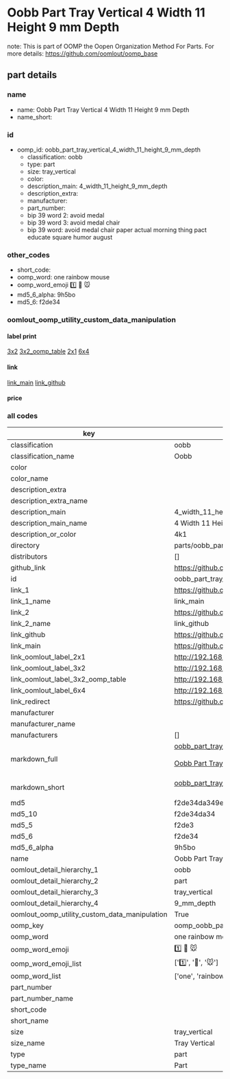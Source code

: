 # Oobb Part Tray Vertical 4 Width 11 Height 9 mm Depth  

note: This is part of OOMP the Oopen Organization Method For Parts. For more details: https://github.com/oomlout/oomp_base

##  part details
  







### name
* name: Oobb Part Tray Vertical 4 Width 11 Height 9 mm Depth
* name_short: 
### id
* oomp_id: oobb_part_tray_vertical_4_width_11_height_9_mm_depth
  * classification: oobb
  * type: part
  * size: tray_vertical
  * color: 
  * description_main: 4_width_11_height_9_mm_depth
  * description_extra: 
  * manufacturer: 
  * part_number: 
  * bip 39 word 2: avoid medal
  * bip 39 word 3: avoid medal chair
  * bip 39 word: avoid medal chair paper actual morning thing pact educate square humor august

### other_codes
* short_code: 
* oomp_word: one rainbow mouse
* oomp_word_emoji :one: :rainbow: :mouse:
* md5_6_alpha: 9h5bo
* md5_6: f2de34






### oomlout_oomp_utility_custom_data_manipulation
#### label print
[3x2](http://192.168.1.245:1112/?label=oomp%209h5bo)
[3x2_oomp_table](http://192.168.1.108:1112/?label=oomp%209h5bo)
[2x1](http://192.168.1.242:1112/?label=oomp%209h5bo)
[6x4](http://192.168.1.55:1112/?label=oomp%209h5bo)    

#### link

[link_main](https://github.com/oomlout/oomlout_oomp_version_1_messy/tree/main/parts/oobb_part_tray_vertical_4_width_11_height_9_mm_depth) [link_github](https://github.com/oomlout/oomlout_oomp_version_1_messy/tree/main/parts/oobb_part_tray_vertical_4_width_11_height_9_mm_depth)                             

#### price







### all codes 
| key | value |  
| --- | --- |  
| classification | oobb |  
| classification_name | Oobb |  
| color |  |  
| color_name |  |  
| description_extra |  |  
| description_extra_name |  |  
| description_main | 4_width_11_height_9_mm_depth |  
| description_main_name | 4 Width 11 Height 9 mm Depth |  
| description_or_color | 4k1 |  
| directory | parts/oobb_part_tray_vertical_4_width_11_height_9_mm_depth |  
| distributors | [] |  
| github_link | https://github.com/oomlout/oomlout_oomp_part_src/tree/main/parts/oobb_part_tray_vertical_4_width_11_height_9_mm_depth |  
| id | oobb_part_tray_vertical_4_width_11_height_9_mm_depth |  
| link_1 | https://github.com/oomlout/oomlout_oomp_version_1_messy/tree/main/parts/oobb_part_tray_vertical_4_width_11_height_9_mm_depth |  
| link_1_name | link_main |  
| link_2 | https://github.com/oomlout/oomlout_oomp_version_1_messy/tree/main/parts/oobb_part_tray_vertical_4_width_11_height_9_mm_depth |  
| link_2_name | link_github |  
| link_github | https://github.com/oomlout/oomlout_oomp_version_1_messy/tree/main/parts/oobb_part_tray_vertical_4_width_11_height_9_mm_depth |  
| link_main | https://github.com/oomlout/oomlout_oomp_version_1_messy/tree/main/parts/oobb_part_tray_vertical_4_width_11_height_9_mm_depth |  
| link_oomlout_label_2x1 | http://192.168.1.242:1112/?label=oomp%209h5bo |  
| link_oomlout_label_3x2 | http://192.168.1.245:1112/?label=oomp%209h5bo |  
| link_oomlout_label_3x2_oomp_table | http://192.168.1.108:1112/?label=oomp%209h5bo |  
| link_oomlout_label_6x4 | http://192.168.1.55:1112/?label=oomp%209h5bo |  
| link_redirect | https://github.com/oomlout/oomlout_oomp_version_1_messy/tree/main/parts/oobb_part_tray_vertical_4_width_11_height_9_mm_depth |  
| manufacturer |  |  
| manufacturer_name |  |  
| manufacturers | [] |  
| markdown_full | [oobb_part_tray_vertical_4_width_11_height_9_mm_depth](none)<br>[](none)<br>[Oobb Part Tray Vertical 4 Width 11 Height 9 Mm Depth](none)<br><br> |  
| markdown_short | [oobb_part_tray_vertical_4_width_11_height_9_mm_depth](none)<br><br> |  
| md5 | f2de34da349ebc163f8179fe4ba29080 |  
| md5_10 | f2de34da34 |  
| md5_5 | f2de3 |  
| md5_6 | f2de34 |  
| md5_6_alpha | 9h5bo |  
| name | Oobb Part Tray Vertical 4 Width 11 Height 9 mm Depth |  
| oomlout_detail_hierarchy_1 | oobb |  
| oomlout_detail_hierarchy_2 | part |  
| oomlout_detail_hierarchy_3 | tray_vertical |  
| oomlout_detail_hierarchy_4 | 9_mm_depth |  
| oomlout_oomp_utility_custom_data_manipulation | True |  
| oomp_key | oomp_oobb_part_tray_vertical_4_width_11_height_9_mm_depth |  
| oomp_word | one rainbow mouse |  
| oomp_word_emoji | :one: :rainbow: :mouse: |  
| oomp_word_emoji_list | [':one:', ':rainbow:', ':mouse:'] |  
| oomp_word_list | ['one', 'rainbow', 'mouse'] |  
| part_number |  |  
| part_number_name |  |  
| short_code |  |  
| short_name |  |  
| size | tray_vertical |  
| size_name | Tray Vertical |  
| type | part |  
| type_name | Part |  

